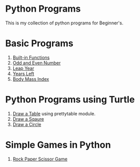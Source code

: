 # Python Programs 
This is my collection of python programs for Beginner's.

# Basic Programs
1. [Built-in Functions](Programs/function.py)
2. [Odd and Even Number](Programs/odd_or_even.py)
3. [Leap Year](Programs/leap_year.py)
4. [Years Left](Programs/Life_in_days_weeks_months.py)
5. [Body Mass Index](Programs/Body_Mass_Index(BMI).py)

# Python Programs using Turtle
1. [Draw a Table](Turtle/Table.py) using prettytable module.
2. [Draw a Sqaure](Turtle/Square.py)
3. [Draw a Circle](Turtle/Circle.py)

# Simple Games in Python
1. [Rock Paper Scissor Game](Simple_Game/rock_paper_scissor.py)
